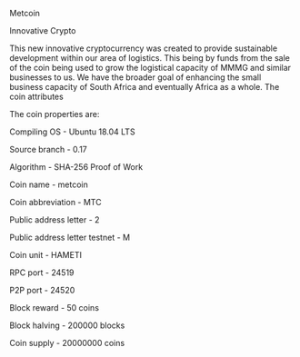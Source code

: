 Metcoin

Innovative Crypto



This new innovative cryptocurrency was created to provide sustainable development within our area of logistics. This being by funds from the sale of the coin being used to grow the logistical capacity of MMMG and similar businesses to us. We have the broader goal of enhancing the small business capacity of South Africa and eventually Africa as a whole.
The coin attributes

The coin properties are:

Compiling OS - Ubuntu 18.04 LTS

Source branch - 0.17

Algorithm - SHA-256 Proof of Work

Coin name - metcoin

Coin abbreviation - MTC

Public address letter - 2

Public address letter testnet - M

Coin unit - HAMETI

RPC port - 24519

P2P port - 24520

Block reward - 50 coins

Block halving - 200000 blocks

Coin supply - 20000000 coins
